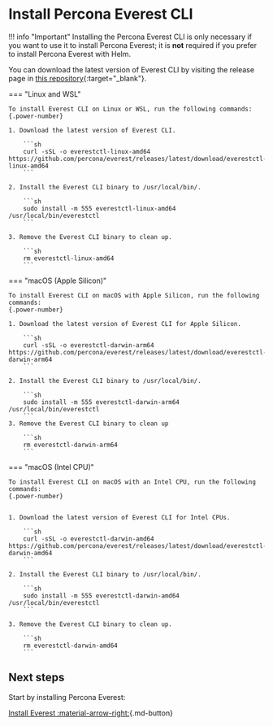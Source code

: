 # Install Percona Everest CLI

!!! info "Important"
    Installing the Percona Everest CLI is only necessary if you want to use it to install Percona Everest; it is **not** required if you prefer to install Percona Everest with Helm.

You can download the latest version of Everest CLI by visiting the release page in [this repository](https://github.com/percona/everest/releases/latest){:target="_blank"}.


=== "Linux and WSL"

    To install Everest CLI on Linux or WSL, run the following commands:
    {.power-number}

    1. Download the latest version of Everest CLI.

        ```sh
        curl -sSL -o everestctl-linux-amd64 https://github.com/percona/everest/releases/latest/download/everestctl-linux-amd64
        ```

    2. Install the Everest CLI binary to /usr/local/bin/.

        ```sh
        sudo install -m 555 everestctl-linux-amd64 /usr/local/bin/everestctl
        ```

    3. Remove the Everest CLI binary to clean up.

        ```sh
        rm everestctl-linux-amd64
        ```         

=== "macOS (Apple Silicon)"

    To install Everest CLI on macOS with Apple Silicon, run the following commands:
    {.power-number}

    1. Download the latest version of Everest CLI for Apple Silicon.

        ```sh
        curl -sSL -o everestctl-darwin-arm64 https://github.com/percona/everest/releases/latest/download/everestctl-darwin-arm64
        ```

    2. Install the Everest CLI binary to /usr/local/bin/.

        ```sh
        sudo install -m 555 everestctl-darwin-arm64 /usr/local/bin/everestctl
        ```
    3. Remove the Everest CLI binary to clean up

        ```sh
        rm everestctl-darwin-arm64
        ```

=== "macOS (Intel CPU)"

    To install Everest CLI on macOS with an Intel CPU, run the following commands:
    {.power-number}


    1. Download the latest version of Everest CLI for Intel CPUs.

        ```sh
        curl -sSL -o everestctl-darwin-amd64 https://github.com/percona/everest/releases/latest/download/everestctl-darwin-amd64
        ```

    2. Install the Everest CLI binary to /usr/local/bin/.

        ```sh
        sudo install -m 555 everestctl-darwin-amd64 /usr/local/bin/everestctl
        ```

    3. Remove the Everest CLI binary to clean up.

        ```sh
        rm everestctl-darwin-amd64
        ```

## Next steps

Start by installing Percona Everest:

[Install Everest :material-arrow-right:](installEverest.md){.md-button}
